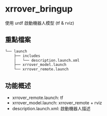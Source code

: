 # xrrover_bringup

使用 urdf 啟動機器人模型 (tf & rviz)  

## 重點檔案

```bash
└── launch
    ├── includes
    │   └── description.launch.xml
    ├── xrrover_model.launch
    └── xrrover_remote.launch
```

## 功能概述
* xrrover_remote.launch: tf  
* xrrover_model.launch: xrrover_remote + rviz  
* description.launch.xml: 啟動機器人描述